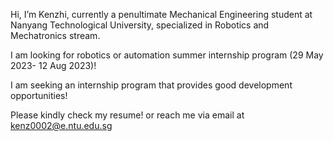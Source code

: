 Hi, I’m Kenzhi, currently a penultimate Mechanical Engineering student at Nanyang Technological University, specialized in Robotics and Mechatronics stream. 

I am looking for robotics or automation summer internship program (29 May 2023- 12 Aug 2023)!

I am seeking an internship program that provides good development opportunities!

Please kindly check my resume! or reach me via email at kenz0002@e.ntu.edu.sg


